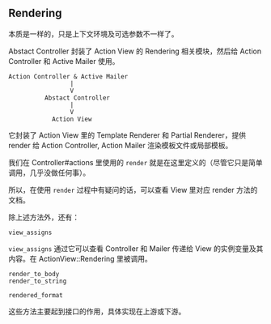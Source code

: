 ## Rendering

本质是一样的，只是上下文环境及可选参数不一样了。

Abstact Controller 封装了 Action View 的 Rendering 相关模块，然后给 Action Controller 和 Active Mailer 使用。

```
Action Controller & Active Mailer
                 |
                 V
          Abstact Controller
                 |
                 V
            Action View
```

它封装了 Action View 里的 Template Renderer 和 Partial Renderer，提供 render 给 Action Controller, Action Mailer 渲染模板文件或局部模板。

我们在 Controller#actions 里使用的 `render` 就是在这里定义的（尽管它只是简单调用，几乎没做任何事）。

所以，在使用 `render` 过程中有疑问的话，可以查看 View 里对应 render 方法的文档。

除上述方法外，还有：

```
view_assigns
```

`view_assigns` 通过它可以查看 Controller 和 Mailer 传递给 View 的实例变量及其内容。在 ActionView::Rendering 里被调用。

```
render_to_body
render_to_string
```

```
rendered_format
```

这些方法主要起到接口的作用，具体实现在上游或下游。
